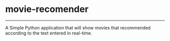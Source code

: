 # movie-recomender

---

A Simple Python application that will show movies that recommended according to the text entered in real-time.
